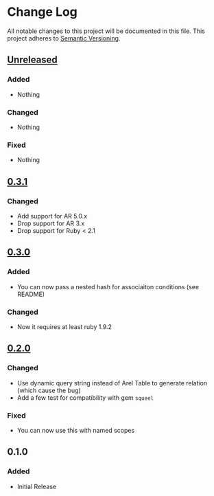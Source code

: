 # Change Log
All notable changes to this project will be documented in this file.
This project adheres to [Semantic Versioning](http://semver.org/).


## [Unreleased]

### Added

- Nothing

### Changed

- Nothing

### Fixed

- Nothing


## [0.3.1]

### Changed

- Add support for AR 5.0.x
- Drop support for AR 3.x
- Drop support for Ruby < 2.1


## [0.3.0]

### Added

- You can now pass a nested hash for associaiton conditions (see README)

### Changed

- Now it requires at least ruby 1.9.2


## [0.2.0]

### Changed

- Use dynamic query string instead of Arel Table to generate relation (which cause the bug)
- Add a few test for compatibility with gem `squeel`

### Fixed

- You can now use this with named scopes


## 0.1.0

### Added

- Initial Release
  
  
[Unreleased]: https://github.com/AssetSync/asset_sync/compare/v0.3.1...HEAD
[0.3.1]: https://github.com/AssetSync/asset_sync/compare/v0.3.0...v0.3.1
[0.3.0]: https://github.com/AssetSync/asset_sync/compare/v0.2.0...v0.3.0
[0.2.0]: https://github.com/AssetSync/asset_sync/compare/v0.1.0...v0.2.0
